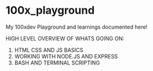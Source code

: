 # 100x_playground
My 100xdev Playground and learnings documented here!

HIGH LEVEL OVERVIEW OF WHATS GOING ON:

1. HTML CSS AND JS BASICS 
2. WORKING WITH NODE.JS AND EXPRESS 
3. BASH AND TERMINAL SCRIPTING

